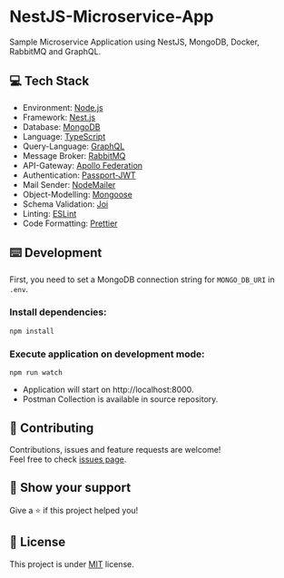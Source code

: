 # NestJS-Microservice-App
Sample Microservice Application using NestJS, MongoDB, Docker, RabbitMQ and GraphQL.

## 💻 Tech Stack
- Environment: [Node.js](https://nodejs.org/)
- Framework: [Nest.js](https://nestjs.com/)
- Database: [MongoDB](https://www.mongodb.com/)
- Language: [TypeScript](https://www.typescriptlang.org/)
- Query-Language: [GraphQL](https://graphql.org/)
- Message Broker: [RabbitMQ](https://www.rabbitmq.com/)
- API-Gateway: [Apollo Federation](https://www.apollographql.com/)
- Authentication: [Passport-JWT](www.passportjs.org)
- Mail Sender: [NodeMailer](https://nodemailer.com/)
- Object-Modelling: [Mongoose](https://mongoosejs.com/)
- Schema Validation: [Joi](https://joi.dev/)
- Linting: [ESLint](https://eslint.org/)
- Code Formatting: [Prettier](https://prettier.io/)

## ⌨️ Development

First, you need to set a MongoDB connection string for `MONGO_DB_URI` in `.env`.

### Install dependencies:

```
npm install
```

### Execute application on development mode:

```
npm run watch
```

- Application will start on http://localhost:8000.
- Postman Collection is available in source repository.

## 🤝 Contributing

Contributions, issues and feature requests are welcome!<br />Feel free to check [issues page](https://github.com/mehmetnuribolat/NestJS-Microservice-App/issues).

## :pray: Show your support

Give a ⭐️ if this project helped you!

## 📝 License

This project is under [MIT](https://github.com/mehmetnuribolat/NestJS-Microservice-App/blob/main/LICENSE) license.

